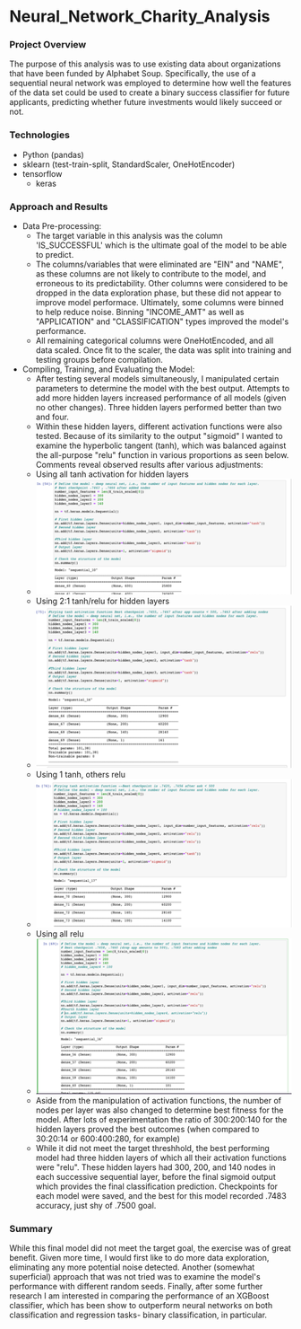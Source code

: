# Neural_Network_Charity_Analysis

### Project Overview
The purpose of this analysis was to use existing data about organizations that have been funded by Alphabet Soup. Specifically, the use of a sequential neural network was employed to determine how well the features of the data set could be used to create a binary success classifier for future applicants, predicting whether future investments would likely succeed or not.

### Technologies
* Python (pandas)
* sklearn (test-train-split, StandardScaler, OneHotEncoder)
* tensorflow
    * keras

### Approach and Results
* Data Pre-processing:
  * The target variable in this analysis was the column 'IS_SUCCESSFUL' which is the ultimate goal of the model to be able to predict.
  * The columns/variables that were eliminated are "EIN" and "NAME", as these columns are not likely to contribute to the model, and erroneous to its predictability. Other columns were considered to be dropped in the data exploration phase, but these did not appear to improve model performace. Ultimately, some columns were binned to help reduce noise. Binning "INCOME_AMT" as well as "APPLICATION" and "CLASSIFICATION" types improved the model's performance.
  * All remaining categorical columns were OneHotEncoded, and all data scaled. Once fit to the scaler, the data was split into training and testing groups before compilation.
* Compiling, Training, and Evaluating the Model:
  * After testing several models simultaneously, I manipulated certain parameters to determine the model with the best output. Attempts to add more hidden layers increased performance of all models (given no other changes). Three hidden layers performed better than two and four. 
  * Within these hidden layers, different activation functions were also tested. Because of its similarity to the output "sigmoid" I wanted to examine the hyperbolic tangent (tanh), which was balanced against the all-purpose "relu" function in various proportions as seen below. Comments reveal observed results after various adjustments:
   * Using all tanh activation for hidden layers  
   * ![All tanh hidden layers.](https://github.com/manBow1119/Neural_Network_Charity_Analysis/blob/main/NN_aa_tanh.png)
   * Using 2:1 tanh/relu for hidden layers
   * ![2 tanh, 1 relu hidden layers.](https://github.com/manBow1119/Neural_Network_Charity_Analysis/blob/main/NN_2tanh.png)
   * Using 1 tanh, others relu
   * ![1 tanh, 3 relu hidden layers.](https://github.com/manBow1119/Neural_Network_Charity_Analysis/blob/main/NN_1tanh.png)
   * Using all relu
   * ![All relu hidden layers.](https://github.com/manBow1119/Neural_Network_Charity_Analysis/blob/main/NN_all_relu.png)
   * Aside from the manipulation of activation functions, the number of nodes per layer was also changed to determine best fitness for the model. After lots of experimentation the ratio of 300:200:140 for the hidden layers proved the best outcomes (when compared to 30:20:14 or 600:400:280, for example)
   * While it did not meet the target threshhold, the best performing model had three hidden layers of which all their activation functions were "relu". These hidden layers had 300, 200, and 140 nodes in each successive sequential layer, before the final sigmoid output which provides the final classification prediction. Checkpoints for each model were saved, and the best for this model recorded .7483 accuracy, just shy of .7500 goal.

### Summary
While this final model did not meet the target goal, the exercise was of great benefit. Given more time, I would first like to do more data exploration, eliminating any more potential noise detected. Another (somewhat superficial) approach that was not tried was to examine the model's performance with different random seeds. Finally, after some further research I am interested in comparing the performance of an XGBoost classifier, which has been show to outperform neural networks on both classification and regression tasks- binary classification, in particular.

